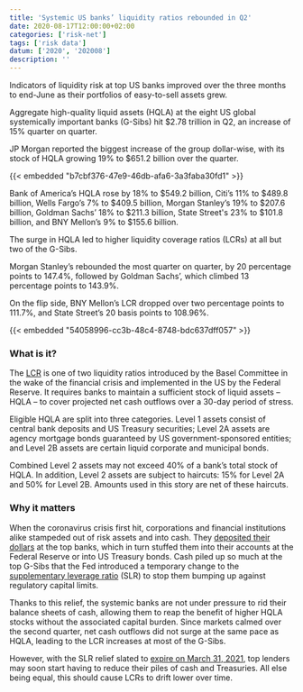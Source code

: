 ```yaml
---
title: 'Systemic US banks’ liquidity ratios rebounded in Q2'
date: 2020-08-17T12:00:00+02:00
categories: ['risk-net']
tags: ['risk data']
datum: ['2020', '202008']
description: ''
---
```


Indicators of liquidity risk at top US banks improved over the three months to end-June as their portfolios of easy-to-sell assets grew.

Aggregate high-quality liquid assets (HQLA) at the eight US global systemically important banks (G-Sibs) hit $2.78 trillion in Q2, an increase of 15% quarter on quarter.

JP Morgan reported the biggest increase of the group dollar-wise, with its stock of HQLA growing 19% to $651.2 billion over the quarter.

{{< embedded "b7cbf376-47e9-46db-afa6-3a3faba30fd1" >}}

Bank of America’s HQLA rose by 18% to $549.2 billion, Citi’s 11% to $489.8 billion, Wells Fargo’s 7% to $409.5 billion, Morgan Stanley’s 19% to $207.6 billion, Goldman Sachs’ 18% to $211.3 billion, State Street's 23% to $101.8 billion, and BNY Mellon’s 9% to $155.6 billion.

The surge in HQLA led to higher liquidity coverage ratios (LCRs) at all but two of the G-Sibs.

Morgan Stanley’s rebounded the most quarter on quarter, by 20 percentage points to 147.4%, followed by Goldman Sachs’, which climbed 13 percentage points to 143.9%.

On the flip side, BNY Mellon’s LCR dropped over two percentage points to 111.7%, and State Street’s 20 basis points to 108.96%.

{{< embedded "54058996-cc3b-48c4-8748-bdc637dff057" >}}

### What is it?

The [LCR](https://www.risk.net/topics/liquidity-coverage-ratio-lcr) is one of two liquidity ratios introduced by the Basel Committee in the wake of the financial crisis and implemented in the US by the Federal Reserve. It requires banks to maintain a sufficient stock of liquid assets – HQLA – to cover projected net cash outflows over a 30-day period of stress.

Eligible HQLA are split into three categories. Level 1 assets consist of central bank deposits and US Treasury securities; Level 2A assets are agency mortgage bonds guaranteed by US government-sponsored entities; and Level 2B assets are certain liquid corporate and municipal bonds.

Combined Level 2 assets may not exceed 40% of a bank’s total stock of HQLA. In addition, Level 2 assets are subject to haircuts: 15% for Level 2A and 50% for Level 2B. Amounts used in this story are net of these haircuts.

### Why it matters

When the coronavirus crisis first hit, corporations and financial institutions alike stampeded out of risk assets and into cash. They [deposited their dollars](https://www.risk.net/risk-quantum/banks/7529666/us-banks-leverage-soared-in-q1-before-feds-reprieve) at the top banks, which in turn stuffed them into their accounts at the Federal Reserve or into US Treasury bonds. Cash piled up so much at the top G-Sibs that the Fed introduced a temporary change to the [supplementary leverage ratio](https://www.risk.net/risk-quantum/7667976/systemic-us-banks-leverage-exposures-shrank-14tn-in-q2) (SLR) to stop them bumping up against regulatory capital limits.

Thanks to this relief, the systemic banks are not under pressure to rid their balance sheets of cash, allowing them to reap the benefit of higher HQLA stocks without the associated capital burden. Since markets calmed over the second quarter, net cash outflows did not surge at the same pace as HQLA, leading to the LCR increases at most of the G-Sibs.

However, with the SLR relief slated to [expire on March 31, 2021](https://www.risk.net/regulation/7522166/banks-fear-time-limit-on-fed-leverage-ratio-reprieve), top lenders may soon start having to reduce their piles of cash and Treasuries. All else being equal, this should cause LCRs to drift lower over time.

